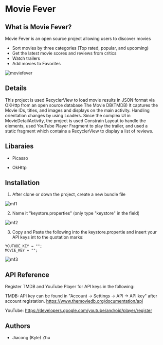 # Movie Fever

## What is Movie Fever?

Movie Fever is an open source project allowing users to discover movies
  - Sort movies by three categories (Top rated, popular, and upcoming) 
  - Get the latest movie scores and reviews from critics
  - Watch trailers
  - Add movies to Favorites
 
![moviefever](https://user-images.githubusercontent.com/18712858/35963849-ee9cdb10-0c6a-11e8-8f4c-f403538a85c0.gif)


## Details
This project is used RecyclerView to load movie results in JSON format via OKHttp from an open source database The Movie DB(TMDB) It captures the Movie IDs, titles, and images and displays on the main activity. Handling orientation changes by using Loaders. Since the complex UI in MovieDetailActivity, the project is used Constrain Layout to handle the elements, used YouTube Player Fragment to play the trailer, and used a static fragment which contains a RecyclerView to display a list of reviews.   


## Libaraies
  
  - Picasso
  
  - OkHttp
  

## Installation
1. After clone or down the project, create a new bundle file

![mf1](https://user-images.githubusercontent.com/18712858/36053394-6719b13a-0da6-11e8-847b-97563bb07900.png)

2. Name it "keystore.properties" (only type "keystore" in the field)

![mf2](https://user-images.githubusercontent.com/18712858/36053110-26bb61de-0da5-11e8-9300-97d006063b88.png)

3. Copy and Paste the following into the keystore.propertie and insert your API keys int to the quotation marks:
```
YOUTUBE_KEY = "";
MOVIE_KEY = "";
```
![mf3](https://user-images.githubusercontent.com/18712858/36053111-26e9d852-0da5-11e8-99f8-27555a3c47f3.png)


## API Reference
Register TMDB and YouTube Player for API keys in the following:

TMDB:
API key can be found in "Account -> Settings -> API -> API key" after account registation.
https://www.themoviedb.org/documentation/api

YouTube: 
https://developers.google.com/youtube/android/player/register


## Authors
  * Jiacong (Kyle) Zhu
